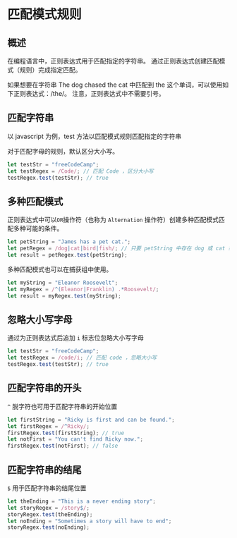 # 匹配模式规则

## 概述

在编程语言中，正则表达式用于匹配指定的字符串。 通过正则表达式创建匹配模式（规则）完成指定匹配。

如果想要在字符串 The dog chased the cat 中匹配到 the 这个单词，可以使用如下正则表达式：/the/。 注意，正则表达式中不需要引号。

## 匹配字符串

以 javascript 为例，test 方法以匹配模式规则匹配指定的字符串

对于匹配字母的规则，默认区分大小写。

```javascript
let testStr = "freeCodeCamp";
let testRegex = /Code/; // 匹配 Code ，区分大小写
testRegex.test(testStr); // true
```

## 多种匹配模式

正则表达式中可以`OR`操作符（也称为 `Alternation` 操作符）创建多种匹配模式匹配多种可能的条件。

```javascript
let petString = "James has a pet cat.";
let petRegex = /dog|cat|bird|fish/; // 只要 petString 中存在 dog 或 cat 或 bird 或 fish，都返回 true
let result = petRegex.test(petString);
```

多种匹配模式也可以在捕获组中使用。

```javascript
let myString = "Eleanor Roosevelt";
let myRegex = /^(Eleanor|Franklin) .*Roosevelt/;
let result = myRegex.test(myString);
```

## 忽略大小写字母

通过为正则表达式后追加 `i` 标志位忽略大小写字母

```javascript
let testStr = "freeCodeCamp";
let testRegex = /code/i; // 匹配 code ，忽略大小写
testRegex.test(testStr); // true
```

## 匹配字符串的开头

`^` 脱字符也可用于匹配字符串的开始位置

```javascript
let firstString = "Ricky is first and can be found.";
let firstRegex = /^Ricky/;
firstRegex.test(firstString); // true
let notFirst = "You can't find Ricky now.";
firstRegex.test(notFirst); // false
```

## 匹配字符串的结尾

`$` 用于匹配字符串的结尾位置

```javascript
let theEnding = "This is a never ending story";
let storyRegex = /story$/;
storyRegex.test(theEnding);
let noEnding = "Sometimes a story will have to end";
storyRegex.test(noEnding);
```





